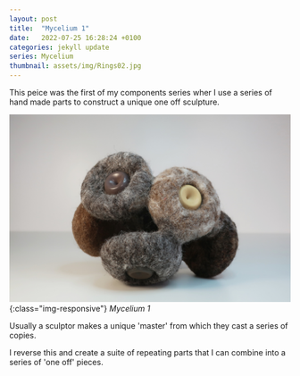 ```yaml
---
layout: post
title:  "Mycelium 1"
date:   2022-07-25 16:28:24 +0100
categories: jekyll update
series: Mycelium
thumbnail: assets/img/Rings02.jpg
---
```


This peice was the first of my components series wher I use a series of hand made parts to construct a unique one off sculpture.

![Mycelium 1 Sculpture](/assets/img/Rings02.jpg){:class="img-responsive"}
*Mycelium 1*

Usually a sculptor makes a unique 'master' from which they cast a series of copies.

I reverse this and create a suite of repeating parts that I can combine into a series of 'one off' pieces.
